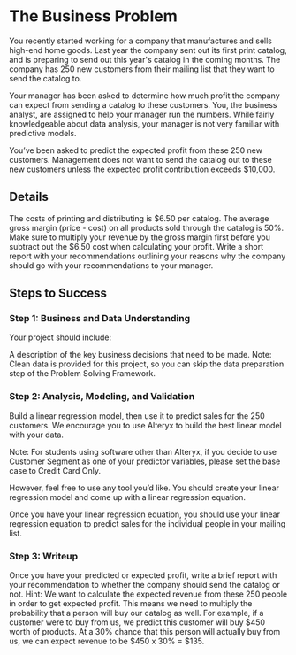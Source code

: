 <h1>The Business Problem</h1>
You recently started working for a company that manufactures and sells high-end home goods. Last year the company sent out its first print catalog, and is preparing to send out this year's catalog in the coming months. The company has 250 new customers from their mailing list that they want to send the catalog to.

Your manager has been asked to determine how much profit the company can expect from sending a catalog to these customers. You, the business analyst, are assigned to help your manager run the numbers. While fairly knowledgeable about data analysis, your manager is not very familiar with predictive models.

You’ve been asked to predict the expected profit from these 250 new customers. Management does not want to send the catalog out to these new customers unless the expected profit contribution exceeds $10,000.

<h2>Details</h2>
The costs of printing and distributing is $6.50 per catalog.
The average gross margin (price - cost) on all products sold through the catalog is 50%.
Make sure to multiply your revenue by the gross margin first before you subtract out the $6.50 cost when calculating your profit.
Write a short report with your recommendations outlining your reasons why the company should go with your recommendations to your manager.

<h2>Steps to Success</h2>
<h3>Step 1: Business and Data Understanding</h3>
Your project should include:

A description of the key business decisions that need to be made.
Note: Clean data is provided for this project, so you can skip the data preparation step of the Problem Solving Framework.

<h3>Step 2: Analysis, Modeling, and Validation</h3>
Build a linear regression model, then use it to predict sales for the 250 customers. We encourage you to use Alteryx to build the best linear model with your data.

Note: For students using software other than Alteryx, if you decide to use Customer Segment as one of your predictor variables, please set the base case to Credit Card Only.

However, feel free to use any tool you’d like. You should create your linear regression model and come up with a linear regression equation.

Once you have your linear regression equation, you should use your linear regression equation to predict sales for the individual people in your mailing list.

<h3>Step 3: Writeup</h3>
Once you have your predicted or expected profit, write a brief report with your recommendation to whether the company should send the catalog or not.
Hint: We want to calculate the expected revenue from these 250 people in order to get expected profit. This means we need to multiply the probability that a person will buy our catalog as well. 
For example, if a customer were to buy from us, we predict this customer will buy $450 worth of products. 
At a 30% chance that this person will actually buy from us, we can expect revenue to be $450 x 30% = $135.

